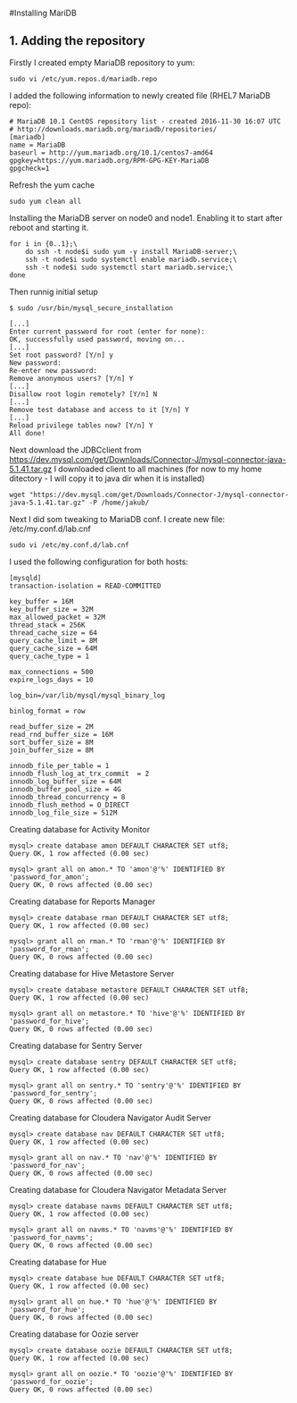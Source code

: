 #Installing MariDB

## 1. Adding the repository

Firstly I created empty MariaDB repository to yum:
```
sudo vi /etc/yum.repos.d/mariadb.repo
```

I added the following information to newly created file (RHEL7 MariaDB repo):
```
# MariaDB 10.1 CentOS repository list - created 2016-11-30 16:07 UTC 
# http://downloads.mariadb.org/mariadb/repositories/ 
[mariadb] 
name = MariaDB 
baseurl = http://yum.mariadb.org/10.1/centos7-amd64 
gpgkey=https://yum.mariadb.org/RPM-GPG-KEY-MariaDB 
gpgcheck=1
```

Refresh the yum cache
```
sudo yum clean all
```

Installing the MariaDB server on node0 and node1.
Enabling it to start after reboot and starting it.

```
for i in {0..1};\
	do ssh -t node$i sudo yum -y install MariaDB-server;\
	ssh -t node$i sudo systemctl enable mariadb.service;\
	ssh -t node$i sudo systemctl start mariadb.service;\
done
```

Then runnig initial setup
```
$ sudo /usr/bin/mysql_secure_installation

[...]
Enter current password for root (enter for none):
OK, successfully used password, moving on...
[...]
Set root password? [Y/n] y
New password:
Re-enter new password:
Remove anonymous users? [Y/n] Y
[...]
Disallow root login remotely? [Y/n] N
[...]
Remove test database and access to it [Y/n] Y
[...]
Reload privilege tables now? [Y/n] Y
All done!
```

Next download the JDBCclient from https://dev.mysql.com/get/Downloads/Connector-J/mysql-connector-java-5.1.41.tar.gz
I downloaded client to all machines (for now to my home ditectory - I will copy it to java dir when it is installed)

```
wget "https://dev.mysql.com/get/Downloads/Connector-J/mysql-connector-java-5.1.41.tar.gz" -P /home/jakub/
```

Next I did som tweaking to MariaDB conf.
I create new file: /etc/my.conf.d/lab.cnf

```
sudo vi /etc/my.conf.d/lab.cnf
```
I used the following configuration for both hosts:

```
[mysqld]
transaction-isolation = READ-COMMITTED

key_buffer = 16M
key_buffer_size = 32M
max_allowed_packet = 32M
thread_stack = 256K
thread_cache_size = 64
query_cache_limit = 8M
query_cache_size = 64M
query_cache_type = 1

max_connections = 500
expire_logs_days = 10

log_bin=/var/lib/mysql/mysql_binary_log

binlog_format = row

read_buffer_size = 2M
read_rnd_buffer_size = 16M
sort_buffer_size = 8M
join_buffer_size = 8M

innodb_file_per_table = 1
innodb_flush_log_at_trx_commit  = 2
innodb_log_buffer_size = 64M
innodb_buffer_pool_size = 4G
innodb_thread_concurrency = 8
innodb_flush_method = O_DIRECT
innodb_log_file_size = 512M
```


Creating database for Activity Monitor
```
mysql> create database amon DEFAULT CHARACTER SET utf8;
Query OK, 1 row affected (0.00 sec)

mysql> grant all on amon.* TO 'amon'@'%' IDENTIFIED BY 'password_for_amon';
Query OK, 0 rows affected (0.00 sec)
```

Creating database for Reports Manager
```
mysql> create database rman DEFAULT CHARACTER SET utf8;
Query OK, 1 row affected (0.00 sec)

mysql> grant all on rman.* TO 'rman'@'%' IDENTIFIED BY 'password_for_rman';
Query OK, 0 rows affected (0.00 sec)
```

Creating database for Hive Metastore Server
```
mysql> create database metastore DEFAULT CHARACTER SET utf8;
Query OK, 1 row affected (0.00 sec)

mysql> grant all on metastore.* TO 'hive'@'%' IDENTIFIED BY 'password_for_hive';
Query OK, 0 rows affected (0.00 sec)
```

Creating database for Sentry Server
```
mysql> create database sentry DEFAULT CHARACTER SET utf8;
Query OK, 1 row affected (0.00 sec)

mysql> grant all on sentry.* TO 'sentry'@'%' IDENTIFIED BY 'password_for_sentry';
Query OK, 0 rows affected (0.00 sec)
```

Creating database for Cloudera Navigator Audit Server
```
mysql> create database nav DEFAULT CHARACTER SET utf8;
Query OK, 1 row affected (0.00 sec)

mysql> grant all on nav.* TO 'nav'@'%' IDENTIFIED BY 'password_for_nav';
Query OK, 0 rows affected (0.00 sec)
```

Creating database for Cloudera Navigator Metadata Server
```
mysql> create database navms DEFAULT CHARACTER SET utf8;
Query OK, 1 row affected (0.00 sec)

mysql> grant all on navms.* TO 'navms'@'%' IDENTIFIED BY 'password_for_navms';
Query OK, 0 rows affected (0.00 sec)
```

Creating database for Hue
```
mysql> create database hue DEFAULT CHARACTER SET utf8;
Query OK, 1 row affected (0.00 sec)

mysql> grant all on hue.* TO 'hue'@'%' IDENTIFIED BY 'password_for_hue';
Query OK, 0 rows affected (0.00 sec)
```
Creating database for Oozie server
```
mysql> create database oozie DEFAULT CHARACTER SET utf8;
Query OK, 1 row affected (0.00 sec)

mysql> grant all on oozie.* TO 'oozie'@'%' IDENTIFIED BY 'password_for_oozie';
Query OK, 0 rows affected (0.00 sec)
```